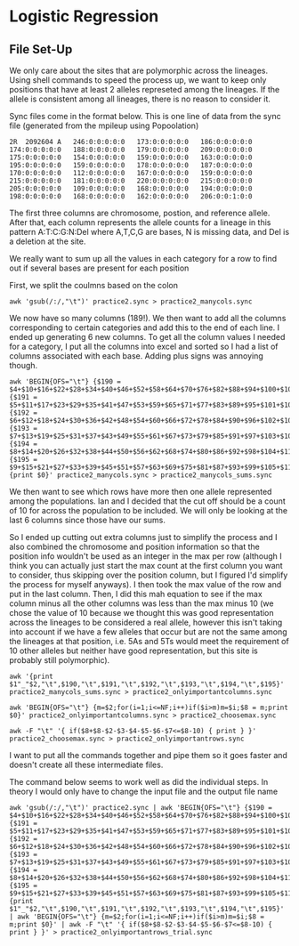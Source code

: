 # Logistic Regression
## File Set-Up
We only care about the sites that are polymorphic across the lineages. Using shell commands to speed the process up, we want to keep only positions that have at least 2 alleles represeted among the lineages. If the allele is consistent among all lineages, there is no reason to consider it. 

Sync files come in the format below. This is one line of data from the sync file (generated from the mpileup using Popoolation)
```
2R	2092604	A	246:0:0:0:0:0	173:0:0:0:0:0	186:0:0:0:0:0	174:0:0:0:0:0	188:0:0:0:0:0	179:0:0:0:0:0	209:0:0:0:0:0	175:0:0:0:0:0	154:0:0:0:0:0	159:0:0:0:0:0	163:0:0:0:0:0	195:0:0:0:0:0	159:0:0:0:0:0	178:0:0:0:0:0	187:0:0:0:0:0	170:0:0:0:0:0	112:0:0:0:0:0	167:0:0:0:0:0	159:0:0:0:0:0	215:0:0:0:0:0	181:0:0:0:0:0	220:0:0:0:0:0	215:0:0:0:0:0	205:0:0:0:0:0	109:0:0:0:0:0	168:0:0:0:0:0	194:0:0:0:0:0	198:0:0:0:0:0	168:0:0:0:0:0	162:0:0:0:0:0	206:0:0:1:0:0
```
The first three columns are chromosome, postion, and reference allele. After that, each column represents the allele counts for a lineage in this pattern A:T:C:G:N:Del where A,T,C,G are bases, N is missing data, and Del is a deletion at the site. 

We really want to sum up all the values in each category for a row to find out if several bases are present for each position

First, we split the coulmns based on the colon
```
awk 'gsub(/:/,"\t")' practice2.sync > practice2_manycols.sync
```
We now have so many columns (189!). We then want to add all the columns corresponding to certain categories and add this to the end of each line. I ended up generating 6 new columns. To get all the column values I needed for a category, I put all the columns into excel and sorted so I had a list of columns associated with each base. Adding plus signs was annoying though.
```
awk 'BEGIN{OFS="\t"} {$190 = $4+$10+$16+$22+$28+$34+$40+$46+$52+$58+$64+$70+$76+$82+$88+$94+$100+$106+$112+$118+$124+$130+$136+$142+$148+$154+$160+$166+$172+$178+$184;} {$191 = $5+$11+$17+$23+$29+$35+$41+$47+$53+$59+$65+$71+$77+$83+$89+$95+$101+$107+$113+$119+$125+$131+$137+$143+$149+$155+$161+$167+$173+$179+$185;} {$192 = $6+$12+$18+$24+$30+$36+$42+$48+$54+$60+$66+$72+$78+$84+$90+$96+$102+$108+$114+$120+$126+$132+$138+$144+$150+$156+$162+$168+$174+$180+$186;} {$193 = $7+$13+$19+$25+$31+$37+$43+$49+$55+$61+$67+$73+$79+$85+$91+$97+$103+$109+$115+$121+$127+$133+$139+$145+$151+$157+$163+$169+$175+$181+$187;} {$194 = $8+$14+$20+$26+$32+$38+$44+$50+$56+$62+$68+$74+$80+$86+$92+$98+$104+$110+$116+$122+$128+$134+$140+$146+$152+$158+$164+$170+$176+$182+$188;} {$195 = $9+$15+$21+$27+$33+$39+$45+$51+$57+$63+$69+$75+$81+$87+$93+$99+$105+$111+$117+$123+$129+$135+$141+$147+$153+$159+$165+$171+$177+$183+$189;}{print $0}' practice2_manycols.sync > practice2_manycols_sums.sync
```

We then want to see which rows have more then one allele represented among the populations. Ian and I decided that the cut off should be a count of 10 for across the population to be included. We will only be looking at the last 6 columns since those have our sums. 

So I ended up cutting out extra columns just to simplify the process and I also combined the chromosome and position information so that the position info wouldn't be used as an integer in the max per row (although I think you can actually just start the max count at the first column you want to consider, thus skipping over the position column, but I figured I'd simplify the process for myself anyways). I then took the max value of the row and put in the last column. Then, I did this mah equation to see if the max column minus all the other columns was less than the max minus 10 (we chose the value of 10 because we thought this was good representation across the lineages to be considered a real allele, however this isn't taking into account if we have a few alleles that occur but are not the same among the lineages at that position, i.e. 5As and 5Ts would meet the requirement of 10 other alleles but neither have good representation, but this site is probably still polymorphic).

```
awk '{print $1"_"$2,"\t",$190,"\t",$191,"\t",$192,"\t",$193,"\t",$194,"\t",$195}' practice2_manycols_sums.sync > practice2_onlyimportantcolumns.sync

awk 'BEGIN{OFS="\t"} {m=$2;for(i=1;i<=NF;i++)if($i>m)m=$i;$8 = m;print $0}' practice2_onlyimportantcolumns.sync > practice2_choosemax.sync

awk -F "\t" '{ if($8+$8-$2-$3-$4-$5-$6-$7<=$8-10) { print } }' practice2_choosemax.sync > practice2_onlyimportantrows.sync
```

I want to put all the commands together and pipe them so it goes faster and doesn't create all these intermediate files.

The command below seems to work well as did the individual steps. In theory I would only have to change the input file and the output file name

```
awk 'gsub(/:/,"\t")' practice2.sync | awk 'BEGIN{OFS="\t"} {$190 = $4+$10+$16+$22+$28+$34+$40+$46+$52+$58+$64+$70+$76+$82+$88+$94+$100+$106+$112+$118+$124+$130+$136+$142+$148+$154+$160+$166+$172+$178+$184;} {$191 = $5+$11+$17+$23+$29+$35+$41+$47+$53+$59+$65+$71+$77+$83+$89+$95+$101+$107+$113+$119+$125+$131+$137+$143+$149+$155+$161+$167+$173+$179+$185;} {$192 = $6+$12+$18+$24+$30+$36+$42+$48+$54+$60+$66+$72+$78+$84+$90+$96+$102+$108+$114+$120+$126+$132+$138+$144+$150+$156+$162+$168+$174+$180+$186;} {$193 = $7+$13+$19+$25+$31+$37+$43+$49+$55+$61+$67+$73+$79+$85+$91+$97+$103+$109+$115+$121+$127+$133+$139+$145+$151+$157+$163+$169+$175+$181+$187;} {$194 = $8+$14+$20+$26+$32+$38+$44+$50+$56+$62+$68+$74+$80+$86+$92+$98+$104+$110+$116+$122+$128+$134+$140+$146+$152+$158+$164+$170+$176+$182+$188;} {$195 = $9+$15+$21+$27+$33+$39+$45+$51+$57+$63+$69+$75+$81+$87+$93+$99+$105+$111+$117+$123+$129+$135+$141+$147+$153+$159+$165+$171+$177+$183+$189;}{print $1"_"$2,"\t",$190,"\t",$191,"\t",$192,"\t",$193,"\t",$194,"\t",$195}' | awk 'BEGIN{OFS="\t"} {m=$2;for(i=1;i<=NF;i++)if($i>m)m=$i;$8 = m;print $0}' | awk -F "\t" '{ if($8+$8-$2-$3-$4-$5-$6-$7<=$8-10) { print } }' > practice2_onlyimportantrows_trial.sync
```
